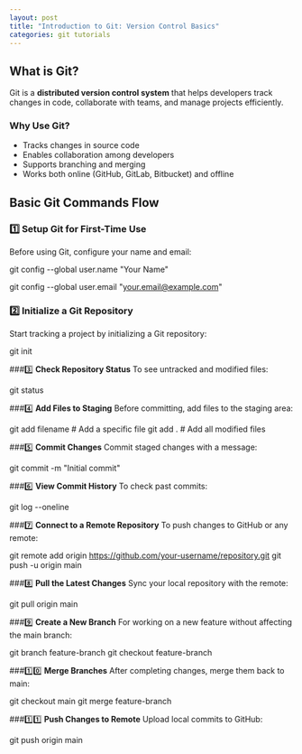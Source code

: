 ```yaml
---
layout: post
title: "Introduction to Git: Version Control Basics"
categories: git tutorials
---
```


## What is Git?
Git is a **distributed version control system** that helps developers track changes in code, collaborate with teams, and manage projects efficiently.

### Why Use Git?
- Tracks changes in source code
- Enables collaboration among developers
- Supports branching and merging
- Works both online (GitHub, GitLab, Bitbucket) and offline

## Basic Git Commands Flow

### 1️⃣ **Setup Git for First-Time Use**
Before using Git, configure your name and email:

git config --global user.name "Your Name"

git config --global user.email "your.email@example.com"

### 2️⃣ **Initialize a Git Repository**
Start tracking a project by initializing a Git repository:

git init

###3️⃣ **Check Repository Status**
To see untracked and modified files:

git status

###4️⃣ **Add Files to Staging**
Before committing, add files to the staging area:

git add filename   # Add a specific file
git add .          # Add all modified files

###5️⃣ **Commit Changes**
Commit staged changes with a message:

git commit -m "Initial commit"

###6️⃣ **View Commit History**
To check past commits:

git log --oneline

###7️⃣ **Connect to a Remote Repository**
To push changes to GitHub or any remote:

git remote add origin https://github.com/your-username/repository.git
git push -u origin main

###8️⃣ **Pull the Latest Changes**
Sync your local repository with the remote:

git pull origin main

###9️⃣ **Create a New Branch**
For working on a new feature without affecting the main branch:

git branch feature-branch
git checkout feature-branch

###1️⃣0️⃣ **Merge Branches**
After completing changes, merge them back to main:

git checkout main
git merge feature-branch

###1️⃣1️⃣ **Push Changes to Remote**
Upload local commits to GitHub:

git push origin main

